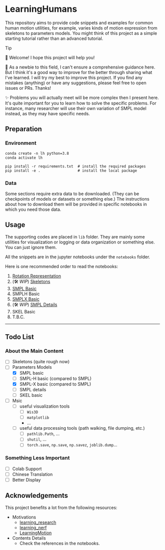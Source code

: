 # LearningHumans

This repository aims to provide code snippets and examples for common human motion utilities, for example, varies kinds of motion expression from skeletons to parameters models. You might think of this project as a simple starting tutorial rather than an advanced tutorial.

> [!TIP]
>
> 👋 Welcome! I hope this project will help you!
>
> 📖 As a newbie to this field, I can't ensure a comprehensive guidance here. But I think it's a good way to improve for the better through sharing what I've learned. I will try my best to improve this project. If you find any mistakes (anything) or have any suggestions, please feel free to open issues or PRs. Thanks!
>
> ✨ Problems you will actually meet will be more complex then I present here. It's quite important for you to learn how to solve the specific problems. For instance, many researcher will use their own variation of SMPL model instead, as they may have specific needs.

## Preparation

### Environment

```shell
conda create -n lh python=3.8
conda activate lh

pip install -r requirements.txt  # install the required packages
pip install -e .                 # install the local package
```

### Data

Some sections require extra data to be downloaded. (They can be checkpoints of models or datasets or something else.) The instructions about how to download them will be provided in specific notebooks in which you need those data.

## Usage

The supporting codes are placed in `lib` folder. They are mainly some utilities for visualization or logging or data organization or something else. You can just ignore them.

All the snippets are in the jupyter notebooks under the `notebooks` folder.

Here is one recommended order to read the notebooks:

1. [Rotation Representation](notebooks/rotation_representation.ipynb)
2. \(🛠️ *WIP*\) [Skeletons](notebooks/skeletons.ipynb)
3. [SMPL Basic](notebooks/SMPL_basic.ipynb)
4. SMPLH Basic
5. [SMPLX Basic](notebooks/SMPLX_basic.ipynb)
6. \(🛠️ *WIP*\) [SMPL Details](notebooks/SMPL_details.ipynb)
7. SKEL Basic
8. T.B.C.

---

## Todo List

### About the Main Content

- [ ] Skeletons (quite rough now)
- [ ] Parameters Models
    - [x] SMPL basic
    - [ ] SMPL-H basic (compared to SMPL)
    - [x] SMPL-X basic (compared to SMPL)
    - [ ] SMPL details
    - [ ] SKEL basic
- [ ] Msic
    - [ ] useful visualization tools
        - [ ] `Wis3D`
        - [ ] `matplotlib`
        - ...
    - [ ] useful data processing tools (path walking, file dumping, etc.)
        - [ ] `pathlib.Path`, ...
        - [ ] `shutil`, ...
        - [ ] `torch.save`, `np.save`, `np.savez`, `joblib.dump`...

### Something Less Important

- [ ] Colab Support
- [ ] Chinese Translation
- [ ] Better Display

## Acknowledgements

This project benefits a lot from the following resources:

- Motivations
    - [learning_research](https://github.com/pengsida/learning_research)
    - [learning_nerf](https://github.com/pengsida/learning_nerf)
    - [LearningMotion](https://github.com/phj128/LearningMotion)
- Contents Details
    - Check the references in the notebooks.